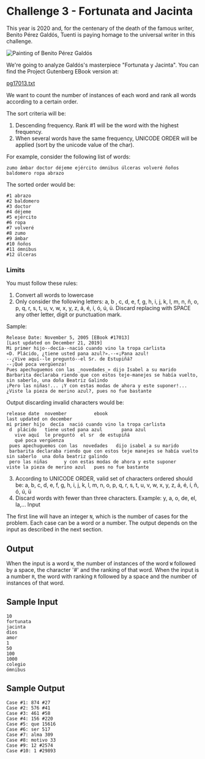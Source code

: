 # Challenge 3 - Fortunata and Jacinta

This year is 2020 and, for the centenary of the death of the famous writer,
Benito Pérez Galdós, Tuenti is paying homage to the universal writer in this
challenge.

![Painting of Benito Pérez Galdós](https://contest.tuenti.net/resources/2020/resources/img/benito_perez_galdos.jpg)

We're going to analyze Galdós's masterpiece "Fortunata y Jacinta". You can find the Project Gutenberg EBook version at:

[pg17013.txt](pg17013.txt)

We want to count the number of instances of each word and rank all words according to a certain order.

The sort criteria will be:
1. Descending frequency. Rank #1 will be the word with the highest frequency.
2. When several words have the same frequency, UNICODE ORDER will be applied (sort by the unicode value of the char).

For example, consider the following list of words:

```
zumo ámbar doctor déjeme ejército ómnibus úlceras volveré ñoños baldomero ropa abrazo
```

The sorted order would be:

```
#1 abrazo
#2 baldomero
#3 doctor
#4 déjeme
#5 ejército
#6 ropa
#7 volveré
#8 zumo
#9 ámbar
#10 ñoños
#11 ómnibus
#12 úlceras
```

### Limits

You must follow these rules:

1. Convert all words to lowercase
2. Only consider the following letters: a, b , c, d, e, f, g, h, i, j, k, l, m, n, ñ, o, p, q, r, s, t, u, v, w, x, y, z, á, é, í, ó, ú, ü. Discard replacing with SPACE any other letter, digit or punctuation mark.

Sample:
```
Release Date: November 5, 2005 [EBook #17013]
[Last updated on December 21, 2019]
Mi primer hijo--decía--nació cuando vino la tropa carlista
«D. Plácido, ¿tiene usted pana azul?».--«¡Pana azul!
--¿Vive aquí--le preguntó--el Sr. de Estupiñá?
--¡Qué poca vergüenza!
Pues apechuguemos con las _novedades_» dijo Isabel a su marido
Barbarita declaraba riendo que con estos teje-manejes se había vuelto, sin saberlo, una doña Beatriz Galindo
¡Pero las niñas!... ¡Y con estas modas de ahora y este suponer!... ¿Viste la pieza de merino azul?, pues no fue bastante
```

Output discarding invalid characters would be:
```
release date  november          ebook
last updated on december
mi primer hijo  decía  nació cuando vino la tropa carlista
 d  plácido   tiene usted pana azul       pana azul
   vive aquí  le preguntó  el sr  de estupiñá
   qué poca vergüenza
 pues apechuguemos con las  novedades   dijo isabel a su marido
 barbarita declaraba riendo que con estos teje manejes se había vuelto  sin saberlo  una doña beatriz galindo
 pero las niñas      y con estas modas de ahora y este suponer      viste la pieza de merino azul   pues no fue bastante
```
3. According to UNICODE ORDER, valid set of characters ordered should be: a, b, c, d, e, f, g, h, i, j, k, l, m, n, o, p, q, r, s, t, u, v, w, x, y, z, á, é, í, ñ, ó, ú, ü
4. Discard words with fewer than three characters. Example: y, a, o, de, el, la,...
Input

The first line will have an integer `N`, which is the number of cases for the problem. Each case can be a word or a number. The output depends on the input as described in the next section.

## Output

When the input is a word `W`, the number of instances of the word `W` followed by a space, the character '#' and the ranking of that word.
When the input is a number `R`, the word with ranking `R` followed by a space and the number of instances of that word.

## Sample Input
```
10
fortunata
jacinta
dios
amor
1
50
100
1000
colegio
ómnibus
```

## Sample Output
```
Case #1: 874 #27
Case #2: 576 #41
Case #3: 461 #58
Case #4: 156 #220
Case #5: que 15616
Case #6: ser 517
Case #7: alma 309
Case #8: motivo 33
Case #9: 12 #2574
Case #10: 1 #29893
```
